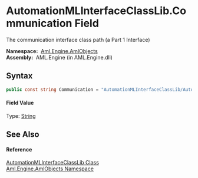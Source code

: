 AutomationMLInterfaceClassLib.Communication Field
=================================================
The communication interface class path (a Part 1 Interface)

  **Namespace:**  [Aml.Engine.AmlObjects][1]  
  **Assembly:**  AML.Engine (in AML.Engine.dll)

Syntax
------

```csharp
public const string Communication = "AutomationMLInterfaceClassLib/AutomationMLBaseInterface/Communication"
```

#### Field Value
Type: [String][2]

See Also
--------

#### Reference
[AutomationMLInterfaceClassLib Class][3]  
[Aml.Engine.AmlObjects Namespace][1]  

[1]: ../README.md
[2]: https://docs.microsoft.com/dotnet/api/system.string
[3]: README.md
[4]: https://www.automationml.org
[5]: ../../icons/logoShade.png